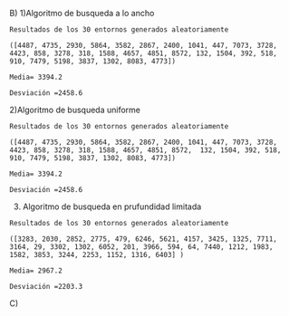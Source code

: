B) 
  1)Algoritmo de busqueda a lo ancho 
  
    Resultados de los 30 entornos generados aleatoriamente
    
    ([4487, 4735, 2930, 5864, 3582, 2867, 2400, 1041, 447, 7073, 3728, 4423, 858, 3278, 318, 1588, 4657, 4851, 8572, 132, 1504, 392, 518, 910, 7479, 5198, 3837, 1302, 8083, 4773])
   
    Media= 3394.2
    
    Desviación =2458.6
    
  2)Algoritmo de busqueda uniforme
         
    
    Resultados de los 30 entornos generados aleatoriamente
    
    ([4487, 4735, 2930, 5864, 3582, 2867, 2400, 1041, 447, 7073, 3728, 4423, 858, 3278, 318, 1588, 4657, 4851, 8572,  132, 1504, 392, 518, 910, 7479, 5198, 3837, 1302, 8083, 4773])
   
    Media= 3394.2
    
    Desviación =2458.6  
  3) Algoritmo de busqueda en prufundidad limitada
  
    Resultados de los 30 entornos generados aleatoriamente
    
    ([3283, 2030, 2852, 2775, 479, 6246, 5621, 4157, 3425, 1325, 7711, 3164, 29, 3302, 1302, 6052, 201, 3966, 594, 64, 7440, 1212, 1983, 1582, 3853, 3244, 2253, 1152, 1316, 6403] )
    
    Media= 2967.2
    
    Desviación =2203.3   
    
 
    
C) 
